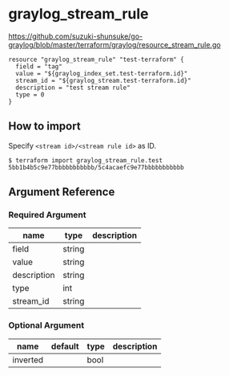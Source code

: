 # graylog_stream_rule

https://github.com/suzuki-shunsuke/go-graylog/blob/master/terraform/graylog/resource_stream_rule.go

```hcl
resource "graylog_stream_rule" "test-terraform" {
  field = "tag"
  value = "${graylog_index_set.test-terraform.id}"
  stream_id = "${graylog_stream.test-terraform.id}"
  description = "test stream rule"
  type = 0
}
```

## How to import

Specify `<stream id>/<stream rule id>` as ID.

```console
$ terraform import graylog_stream_rule.test 5bb1b4b5c9e77bbbbbbbbbbb/5c4acaefc9e77bbbbbbbbbbb
```

## Argument Reference

### Required Argument

name | type | description
--- | --- | ---
field | string |
value | string |
description | string |
type | int |
stream_id | string |

### Optional Argument

name | default | type | description
--- | --- | --- | ---
inverted | | bool |
